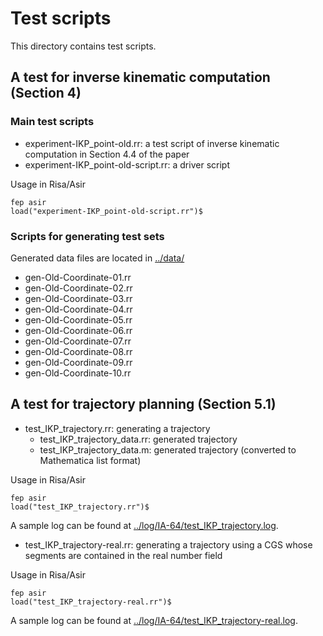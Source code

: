 # Test scripts
This directory contains test scripts.

## A test for inverse kinematic computation (Section 4)

### Main test scripts

- experiment-IKP_point-old.rr: a test script of inverse kinematic computation in Section 4.4 of the paper
- experiment-IKP_point-old-script.rr: a driver script

Usage in Risa/Asir
```
fep asir
load("experiment-IKP_point-old-script.rr")$
```
### Scripts for generating test sets

Generated data files are located in [../data/](../data/)

- gen-Old-Coordinate-01.rr
- gen-Old-Coordinate-02.rr
- gen-Old-Coordinate-03.rr
- gen-Old-Coordinate-04.rr
- gen-Old-Coordinate-05.rr
- gen-Old-Coordinate-06.rr
- gen-Old-Coordinate-07.rr
- gen-Old-Coordinate-08.rr
- gen-Old-Coordinate-09.rr
- gen-Old-Coordinate-10.rr

## A test for trajectory planning (Section 5.1)

- test_IKP_trajectory.rr: generating a trajectory
    - test_IKP_trajectory_data.rr: generated trajectory
    - test_IKP_trajectory_data.m: generated trajectory (converted to Mathematica list format)

Usage in Risa/Asir
```
fep asir
load("test_IKP_trajectory.rr")$
```
A sample log can be found at [../log/IA-64/test_IKP_trajectory.log](../log/IA-64/test_IKP_trajectory.log).

- test_IKP_trajectory-real.rr: generating a trajectory using a CGS whose segments are contained in the real number field

Usage in Risa/Asir
```
fep asir
load("test_IKP_trajectory-real.rr")$
```
A sample log can be found at [../log/IA-64/test_IKP_trajectory-real.log](../log/IA-64/test_IKP_trajectory-real.log).